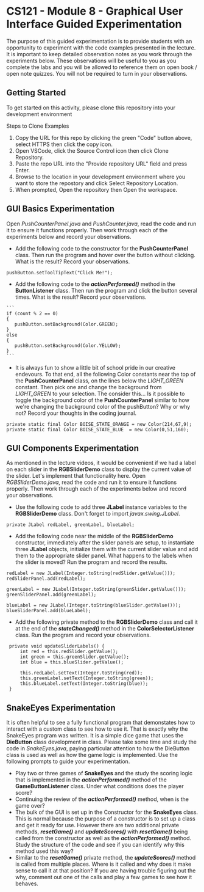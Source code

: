 # CS121 - Module 8 - Graphical User Interface Guided Experimentation
The purpose of this guided experimentation is to provide students with an opportunity to experiment with the code examples presented in the lecture. It is important to keep detailed observation notes as you work through the experiments below. These observations will be useful to you as you complete the labs and you will be allowed to reference them on open book / open note quizzes. You will not be required to turn in your observations.
## Getting Started
To get started on this activity, please clone this repository into your development environment  

Steps to Clone Examples
1. Copy the URL for this repo by clicking the green "Code" button above, select HTTPS then click the copy icon.
2. Open VSCode, click the Source Control icon then click Clone Repository.
3. Paste the repo URL into the "Provide repository URL" field and press Enter.
4. Browse to the location in your development environment where you want to store the repostory and click Select Repository Location.
5. When prompted, Open the repository then Open the workspace.

## GUI Basics Experimentation   
Open *PushCounterPanel.java* and *PushCounter.java*, read the code and run it to ensure it functions properly.  Then work through each of the experiments below and record your observations.
   - Add the following code to the constructor for the **PushCounterPanel** class. Then run the program and hover over the button without clicking.  What is the result? Record your observations.  
    
   ```
   pushButton.setToolTipText("Click Me!");
   ```
   
   - Add the following code to the ***actionPerformed()*** method in the **ButtonListener** class. Then run the program and click the button several times.  What is the result? Record your observations.  

    ```
    if (count % 2 == 0)
    {
       pushButton.setBackground(Color.GREEN);
    } 
    else 
    {
       pushButton.setBackground(Color.YELLOW);
    }
    ```  
    
   - It is always fun to show a little bit of school pride in our creative endevours. To that end, all the following Color constants near the top of the **PushCounterPanel** class, on the lines below the *LIGHT_GREEN* constant. Then pick one and change the background from *LIGHT_GREEN* to your selection. The consider this... Is it possible to toggle the background color of the **PushCounterPanel** similar to how we're changing the background color of the pushButton?  Why or why not? Record your thoughts in the coding journal.  
   
   ```
   private static final Color BOISE_STATE_ORANGE = new Color(214,67,9);
   private static final Color BOISE_STATE_BLUE  = new Color(0,51,160);
   ```  
	

## GUI Components Experimentation
As mentioned in the lecture videos, it would be convenient if we had a label on each slider in the **RGBSliderDemo** class to display the current value of the slider. Let's implement that functionality here. Open *RGBSliderDemo.java*, read the code and run it to ensure it functions properly. Then work through each of the experiments below and record your observations.  
   - Use the following code to add three **JLabel** instance variables to the **RGBSliderDemo** class. Don't forget to import *javax.swing.JLabel*.  
 
   ```
   private JLabel redLabel, greenLabel, blueLabel;
   ```   
   
   - Add the following code near the middle of the **RGBSliderDemo** constructor, immediately after the slider panels are setup,  to instantiate three **JLabel** objects, initialize them with the current slider value and add them to the appropriate slider panel. What happens to the labels when the slider is moved?  Run the program and record the results.   
   
   ```
   redLabel = new JLabel(Integer.toString(redSlider.getValue()));
   redSliderPanel.add(redLabel);
 
   greenLabel = new JLabel(Integer.toString(greenSlider.getValue()));
   greenSliderPanel.add(greenLabel);

   blueLabel = new JLabel(Integer.toString(blueSlider.getValue()));
   blueSliderPanel.add(blueLabel);  
   ```
   
   - Add the following private method to the **RGBSliderDemo** class and call it at the end of the ***stateChanged()*** method in the **ColorSelectorListener** class. Run the program and record your observations.  
   ```
    private void updateSliderLabels() {
        int red = this.redSlider.getValue();
        int green = this.greenSlider.getValue();
        int blue = this.blueSlider.getValue();

        this.redLabel.setText(Integer.toString(red));
        this.greenLabel.setText(Integer.toString(green));
        this.blueLabel.setText(Integer.toString(blue));
    }
   ```
   
## SnakeEyes Experimentation
It is often helpful to see a fully functional program that demonstates how to interact with a custom class to see how to use it. That is exactly why the SnakeEyes program was written.  It is a simple dice game that uses the **DieButton** class development in class. Please take some time and study the code in *SnakeEyes.java*, paying particular attention to how the DieButton class is used as well as how the game logic is implemented. Use the following prompts to guide your experimentation.  

   - Play two or three games of **SnakeEyes** and the study the scoring logic that is implemented in the ***actionPerformed()*** method of the **GameButtonListener** class. Under what conditions does the player score?  
   - Continuing the review of the ***actionPerformed()*** method, when is the game over?  
   - The bulk of the GUI is set up in the Constructor for the **SnakeEyes** class. This is normal because the purpose of a constructor is to set up a class and get it ready for use. However there are two additional private methods, ***resetGame()*** and ***updateScores()*** with ***resetGame()*** being called from the constructor as well as the ***actionPerformed()*** method. Study the structure of the code and see if you can identify why this method used this way?  
   - Similar to the ***resetGame()*** private method, the ***updateScores()*** method is called from multiple places. Where is it called and why does it make sense to call it at that position?  If you are having trouble figuring out the why, comment out one of the calls and play a few games to see how it behaves.  
